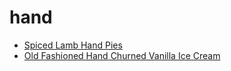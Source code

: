 # hand

 * [Spiced Lamb Hand Pies](index/s/spiced-lamb-hand-pies-51263680.json)
 * [Old Fashioned Hand Churned Vanilla Ice Cream](index/o/old-fashioned-hand-churned-vanilla-ice-cream.json)
